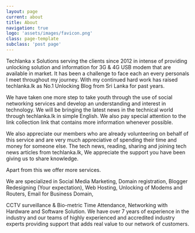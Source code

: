 ```yaml
---
layout: page
current: about
title: About
navigation: true
logo: 'assets/images/favicon.png'
class: page-template
subclass: 'post page'
---
```


Techlanka x Solutions serving the clients since 2012 in intense of providing unlocking solution and information for 3G & 4G USB modem that are available in market. It has been a challenge to face each an every personals I meet throughout my journey. With my continued hard work has raised techlanka.lk as No.1 Unlocking Blog from Sri Lanka for past years.

We have taken one more step to take youth through the use of social networking services and develop an understanding and interest in technology. We will be bringing the latest news in the technical world through techlanka.lk in simple English. We also pay special attention to the link collection link that contains more information whenever possible.

We also appreciate our members who are already volunteering on behalf of this service and are very much appreciative of spending their time and money for someone else. The tech news, reading, sharing and joining tech news articles from techlanka.lk, We appreciate the support you have been giving us to share knowledge.

Apart from this we offer more services.

We are specialized in Social Media Marketing, Domain registration, Blogger Redesigning (Your expectation), Web Hosting, Unlocking of Modems and Routers, Email for Business Domain,

CCTV surveillance & Bio-metric Time Attendance, Networking with Hardware and Software Solution. We have over 7 years of experience in the industry and our teams of highly experienced and accredited industry experts providing support that adds real value to our network of customers.
